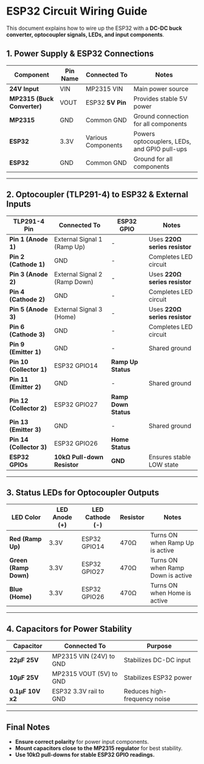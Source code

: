 # ESP32 Circuit Wiring Guide

This document explains how to wire up the ESP32 with a **DC-DC buck converter, optocoupler signals, LEDs, and input components**.

## **1. Power Supply & ESP32 Connections**
| Component | Pin Name | Connected To | Notes |
|-----------|---------|--------------|-------|
| **24V Input** | VIN | MP2315 VIN | Main power source |
| **MP2315 (Buck Converter)** | VOUT | ESP32 **5V Pin** | Provides stable 5V power |
| **MP2315** | GND | Common GND | Ground connection for all components |
| **ESP32** | 3.3V | Various Components | Powers optocouplers, LEDs, and GPIO pull-ups |
| **ESP32** | GND | Common GND | Ground for all components |

---

## **2. Optocoupler (TLP291-4) to ESP32 & External Inputs**
| TLP291-4 Pin | Connected To | ESP32 GPIO | Notes |
|--------------|-------------|------------|-------|
| **Pin 1 (Anode 1)** | External Signal 1 (Ramp Up) | - | Uses **220Ω series resistor** |
| **Pin 2 (Cathode 1)** | GND | - | Completes LED circuit |
| **Pin 3 (Anode 2)** | External Signal 2 (Ramp Down) | - | Uses **220Ω series resistor** |
| **Pin 4 (Cathode 2)** | GND | - | Completes LED circuit |
| **Pin 5 (Anode 3)** | External Signal 3 (Home) | - | Uses **220Ω series resistor** |
| **Pin 6 (Cathode 3)** | GND | - | Completes LED circuit |
| **Pin 9 (Emitter 1)** | GND | - | Shared ground |
| **Pin 10 (Collector 1)** | ESP32 GPIO14 | **Ramp Up Status** |
| **Pin 11 (Emitter 2)** | GND | - | Shared ground |
| **Pin 12 (Collector 2)** | ESP32 GPIO27 | **Ramp Down Status** |
| **Pin 13 (Emitter 3)** | GND | - | Shared ground |
| **Pin 14 (Collector 3)** | ESP32 GPIO26 | **Home Status** |
| **ESP32 GPIOs** | **10kΩ Pull-down Resistor** | **GND** | Ensures stable LOW state |

---

## **3. Status LEDs for Optocoupler Outputs**
| LED Color | LED Anode (+) | LED Cathode (-) | Resistor | Notes |
|-----------|--------------|----------------|---------|------|
| **Red (Ramp Up)** | 3.3V | ESP32 GPIO14 | 470Ω | Turns ON when Ramp Up is active |
| **Green (Ramp Down)** | 3.3V | ESP32 GPIO27 | 470Ω | Turns ON when Ramp Down is active |
| **Blue (Home)** | 3.3V | ESP32 GPIO26 | 470Ω | Turns ON when Home is active |

---

## **4. Capacitors for Power Stability**
| Capacitor | Connected To | Purpose |
|-----------|-------------|---------|
| **22µF 25V** | MP2315 VIN (24V) to GND | Stabilizes DC-DC input |
| **10µF 25V** | MP2315 VOUT (5V) to GND | Stabilizes ESP32 power |
| **0.1µF 10V x2** | ESP32 3.3V rail to GND | Reduces high-frequency noise |

---

## **Final Notes**
- **Ensure correct polarity** for power input components.
- **Mount capacitors close to the MP2315 regulator** for best stability.
- **Use 10kΩ pull-downs for stable ESP32 GPIO readings.**